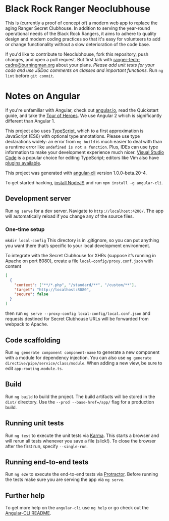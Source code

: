 # Black Rock Ranger Neoclubhouse

This is (currently a proof of concept of) a modern web app to replace the aging Ranger Secret Clubhouse.  In addition to serving the year-round operational needs of the Black Rock Rangers, it aims to adhere to quality design and modern coding practices so that it's easy for volunteers to add or change functionality without a slow deterioration of the code base.

If you'd like to contribute to Neoclubhouse, fork this repository, push changes, and open a pull request.  But first talk with ranger-tech-cadre@burningman.org about your plans.  _Please add unit tests for your code and use JSDoc comments on classes and important functions._  Run `ng lint` before `git commit`.

# Notes on Angular

If you're unfamiliar with Angular, check out [angular.io](https://angular.io/), read the Quickstart guide, and take the [Tour of Heroes](https://angular.io/docs/ts/latest/tutorial/).  We use Angular 2 which is significantly different than Angular 1.

This project also uses [TypeScript](https://www.typescriptlang.org/), which to a first approximation is JavaScript (ES6) with optional type annotations.  Please use type declarations widely: an error from `ng build` is much easier to deal with than a runtime error like `undefined is not a function`.  Plus, IDEs can use type information to make your development experience much nicer.  [Visual Studio Code](https://code.visualstudio.com/) is a popular choice for editing TypeScript; editors like Vim also have [plugins available](https://github.com/Quramy/tsuquyomi).

This project was generated with [angular-cli](https://github.com/angular/angular-cli) version 1.0.0-beta.20-4.

To get started hacking, [install NodeJS](https://nodejs.org/en/download/) and
run `npm install -g angular-cli`.

## Development server

Run `ng serve` for a dev server. Navigate to `http://localhost:4200/`. The app will automatically reload if you change any of the source files.

### One-time setup
`mkdir local-config` This directory is in .gitignore, so you can put anything you want there that’s specific to your local development environment.

To integrate with the Secret Clubhouse for XHRs (suppose it’s running in Apache on port 8080), create a file `local-config/proxy.conf.json` with content
```json
[
  {
    "context": ["**/*.php", "/standard/**", "/custom/**"],
    "target": "http://localhost:8080",
    "secure": false
  }
]
```
then run `ng serve --proxy-config local-config/local.conf.json` and requests destined for Secret Clubhouse URLs will be forwarded from webpack to Apache.

## Code scaffolding

Run `ng generate component component-name` to generate a new component with a module for dependency injection. You can also use `ng generate directive/pipe/service/class/module`.  When adding a new view, be sure to edit `app-routing.module.ts`.

## Build

Run `ng build` to build the project. The build artifacts will be stored in the `dist/` directory. Use the `--prod --base-href=/app/` flag for a production build.

## Running unit tests

Run `ng test` to execute the unit tests via [Karma](https://karma-runner.github.io).  This starts a browser and will rerun all tests whenever you save a file (slick!).  To close the browser after the first run, specify `--single-run`.

## Running end-to-end tests

Run `ng e2e` to execute the end-to-end tests via [Protractor](http://www.protractortest.org/).
Before running the tests make sure you are serving the app via `ng serve`.

## Further help

To get more help on the `angular-cli` use `ng help` or go check out the [Angular-CLI README](https://github.com/angular/angular-cli/blob/master/README.md).

